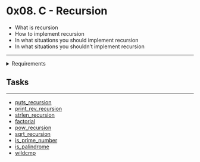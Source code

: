 # 0x08. C - Recursion

- What is recursion
- How to implement recursion
- In what situations you should implement recursion
- In what situations you shouldn’t implement recursion

---

<details>
<summary>Requirements</summary>
  
  + `access` (man 2 access)
  + `Allowed editors`(vi, vim, emacs)
  + `All your files will be compiled on Ubuntu 20.04 LTS`(using gcc, using the options -Wall -Werror -Wextra -pedantic -std=gnu89)
  + `All your files should end with`(a new line)
  + `A README.md` (file, at the root of the folder of the project is mandatory)
  + `Your code should use the Betty style` (It will be checked using betty-style.pl and betty-doc.pl)
  +  You are not allowed to use `global variables`
  + `No more than 5 functions per file`
  + `You are not allowed to use the standard library. Any use of functions like printf, puts, etc… is forbidden`
  + `You are allowed to use _putchar`
  + `You don’t have to push _putchar.c, we will use our file. If you do it won’t be taken into account`
  + `In the following examples, the main.c files are shown as examples. You can use them to test your functions, but you don’t have to push them to your repo (if you do we won’t take them into account). We will use our own main.c files at compilation. Our main.c files might be different from the one shown in the examples`
  + `The prototypes of all your functions and the prototype of the function _putchar should be included in your header file called main.h`
  + `Don’t forget to push your header file`
  + `You are not allowed to use any kind of loops`
  + `You are not allowed to use static variables`
 </details>
  
## Tasks
---

- [puts_recursion](https://github.com/elieelijah/alx-low_level_programming/blob/master/0x08-recursion/0-puts_recursion.c)
- [print_rev_recursion](https://github.com/elieelijah/alx-low_level_programming/blob/master/0x08-recursion/1-print_rev_recursion.c)
- [strlen_recursion](https://github.com/elieelijah/alx-low_level_programming/blob/master/0x08-recursion/2-strlen_recursion.c)
- [factorial](https://github.com/elieelijah/alx-low_level_programming/blob/master/0x08-recursion/3-factorial.c)
- [pow_recursion](https://github.com/elieelijah/alx-low_level_programming/blob/master/0x08-recursion/4-pow_recursion.c)
- [sqrt_recursion](https://github.com/elieelijah/alx-low_level_programming/blob/master/0x08-recursion/5-sqrt_recursion.c)
- [is_prime_number](https://github.com/elieelijah/alx-low_level_programming/blob/master/0x08-recursion/6-is_prime_number.c)
- [is_palindrome](https://github.com/elieelijah/alx-low_level_programming/blob/master/0x08-recursion/100-is_palindrome.c)
- [wildcmp](https://github.com/elieelijah/alx-low_level_programming/blob/master/0x08-recursion/101-wildcmp.c)

